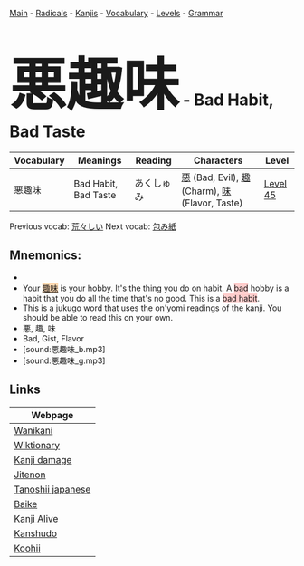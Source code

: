 <style> bigfont {font-size: 100px}</style>
[Main](../README.md) -
[Radicals](../radicals.md) -
[Kanjis](../kanjis.md) -
[Vocabulary](../vocabulary.md) -
[Levels](../levels.md) -
[Grammar](../grammar.md)
# <bigfont> 悪趣味</bigfont> - Bad Habit, Bad Taste 

| Vocabulary | Meanings | Reading | Characters | Level |
| --- | --- | --- | --- | --- |
| 悪趣味 | Bad Habit, Bad Taste | あくしゅみ |  [悪](../kanjis/悪.md) (Bad, Evil), [趣](../kanjis/趣.md) (Charm), [味](../kanjis/味.md) (Flavor, Taste) | [Level 45](../levels/wk_level45.md) |

Previous vocab: [荒々しい](荒々しい.md) Next vocab: [包み紙](包み紙.md) 

## Mnemonics:

* 
* Your <span style="background-color:#fed8b1"> [趣味](https://jisho.org/search/趣味)</span> is your hobby. It's the thing you do on habit. A <span style="background-color:#ffcccb"> bad</span> hobby is a habit that you do all the time that's no good. This is a <span style="background-color:#ffcccb"> bad habit</span>.
* This is a jukugo word that uses the on'yomi readings of the kanji. You should be able to read this on your own.
* 悪, 趣, 味
* Bad, Gist, Flavor
* [sound:悪趣味_b.mp3]
* [sound:悪趣味_g.mp3]


## Links 

| Webpage |
| --- |
| [Wanikani          ](https://www.wanikani.com/kanji/悪趣味) |
| [Wiktionary        ](https://en.wiktionary.org/wiki/悪趣味) |
| [Kanji damage      ](http://www.kanjidamage.com/kanji/search?utf8=✓&q=悪趣味) |
| [Jitenon           ](https://jitenon.com/kanji/悪趣味) |
| [Tanoshii japanese ](https://www.tanoshiijapanese.com/dictionary/kanji.cfm?k=悪趣味) |
| [Baike             ](https://baike.baidu.com/item/悪趣味) |
| [Kanji Alive       ](https://app.kanjialive.com/悪趣味) |
| [Kanshudo          ](https://www.kanshudo.com/searchmn?q=悪趣味) |
| [Koohii            ](https://kanji.koohii.com/study/kanji/悪趣味) |
